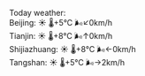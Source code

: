 Today weather:  
Beijing: ☀️ 🌡️+5°C 🌬️↙0km/h  
Tianjin: ☀️ 🌡️+8°C 🌬️↑0km/h  
Shijiazhuang: ☀️ 🌡️+8°C 🌬️←0km/h  
Tangshan: ☀️ 🌡️+5°C 🌬️→2km/h  
